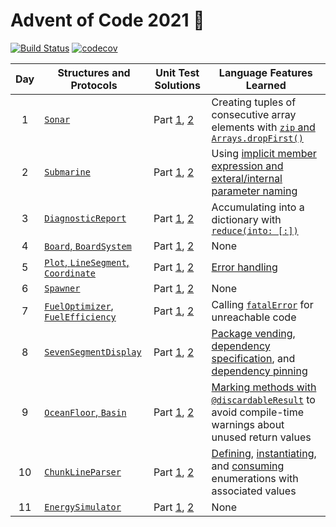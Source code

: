 # Advent of Code 2021 🎄

[![Build Status][build-badge]][build-link] [![codecov][codecov-badge]][codecov-link]

| Day | Structures and Protocols | Unit Test Solutions | Language Features Learned |
| :---: | --- | --- | --- |
| 1 | [`Sonar`][day1] | Part [1][day1-1], [2][day1-2] | Creating tuples of consecutive array elements with [`zip` and `Arrays.dropFirst()`][zip] |
| 2 | [`Submarine`][day2] | Part [1][day2-1], [2][day2-2] | Using [implicit member expression and exteral/internal parameter naming][expressions] |
| 3 | [`DiagnosticReport`][day3] | Part [1][day3-1], [2][day3-2] | Accumulating into a dictionary with [`reduce(into: [:])`][reduce-into] |
| 4 | [`Board`, `BoardSystem`][day4] | Part [1][day4-1], [2][day4-2] | None |
| 5 | [`Plot`, `LineSegment`, `Coordinate`][day5] | Part [1][day5-1], [2][day5-2] | [Error handling][errors] |
| 6 | [`Spawner`][day6] | Part [1][day6-1], [2][day6-2] | None |
| 7 | [`FuelOptimizer`, `FuelEfficiency`][day7] | Part [1][day7-1], [2][day7-2] | Calling [`fatalError`][fatal] for unreachable code |
| 8 | [`SevenSegmentDisplay`][day8] | Part [1][day8-1], [2][day8-2] | [Package vending][vending], [dependency specification][dependency], and [dependency pinning][pinning]
| 9 | [`OceanFloor`, `Basin`][day9] | Part [1][day9-1], [2][day9-2] | [Marking methods with `@discardableResult`][discardable] to avoid compile-time warnings about unused return values
| 10 | [`ChunkLineParser`][day10] | Part [1][day10-1], [2][day10-2] | [Defining][enum-associated-define], [instantiating][enum-associated-init], and [consuming][enum-associated-consume] enumerations with associated values
| 11 | [`EnergySimulator`][day11] | Part [1][day11-1], [2][day11-2] | None |

[day1]: Sources/Library/Sonar.swift
[day1-1]: Tests/LibraryTests/SonarTests.swift#L30-L40
[day1-2]: Tests/LibraryTests/SonarTests.swift#L65-L75
[day2]: Sources/Library/Submarine.swift
[day2-1]: Tests/LibraryTests/SubmarineTests.swift#L28-L40
[day2-2]: Tests/LibraryTests/SubmarineTests.swift#L63-L75
[day3]: Sources/Library/Diagnostic.swift
[day3-1]: Tests/LibraryTests/DiagnosticTests.swift#L40
[day3-2]: Tests/LibraryTests/DiagnosticTests.swift#L41
[day4]: Sources/Library/Bingo.swift
[day4-1]: Tests/LibraryTests/BingoTests.swift#L40-L50
[day4-2]: Tests/LibraryTests/BingoTests.swift#L85-L95
[day5]: https://github.com/petermeansrock/advent-of-code-swift/blob/main/Sources/AdventOfCode/Geometry.swift
[day5-1]: Tests/LibraryTests/GeometryTests.swift#L7-L24
[day5-2]: Tests/LibraryTests/GeometryTests.swift#L26-L43
[day6]: Sources/Library/Spawner.swift
[day6-1]: Tests/LibraryTests/SpawnerTests.swift#L43-L55
[day6-2]: Tests/LibraryTests/SpawnerTests.swift#L57-L69
[day7]: Sources/Library/Fuel.swift
[day7-1]: Tests/LibraryTests/FuelTests.swift#L19-L33
[day7-2]: Tests/LibraryTests/FuelTests.swift#L47-L61
[day8]: Sources/Library/Display.swift
[day8-1]: Tests/LibraryTests/DisplayTests.swift#L48-L74
[day8-2]: Tests/LibraryTests/DisplayTests.swift#L118-L131
[day9]: Sources/Library/Floor.swift
[day9-1]: Tests/LibraryTests/FloorTests.swift#L44-L73
[day9-2]: Tests/LibraryTests/FloorTests.swift#L44-L73
[day10]: Sources/Library/Syntax.swift
[day10-1]: Tests/LibraryTests/SyntaxTests.swift#L41-L62
[day10-2]: Tests/LibraryTests/SyntaxTests.swift#L99-L121
[day11]: Sources/Library/Energy.swift
[day11-1]: Tests/LibraryTests/EnergyTests.swift#L32-L45
[day11-2]: Tests/LibraryTests/EnergyTests.swift#L72-L85

[zip]: Sources/Library/Sonar.swift#L45
[expressions]: Sources/Library/Submarine.swift#L62
[reduce-into]: Sources/Library/Diagnostic.swift#L62-L63
[errors]: https://github.com/petermeansrock/advent-of-code-swift/blob/main/Sources/AdventOfCode/Geometry.swift#L137-L142
[fatal]: Sources/Library/Fuel.swift#L113
[vending]: https://github.com/petermeansrock/advent-of-code-swift/releases
[dependency]: Package.swift#L14-L26
[pinning]: Package.resolved
[discardable]: Sources/Library/Floor.swift#L46-L63
[enum-associated-define]: Sources/Library/Syntax.swift#L71-L89
[enum-associated-init]: Sources/Library/Syntax.swift#L106
[enum-associated-consume]: Tests/LibraryTests/SyntaxTests.swift#L28-L33

[build-badge]: https://github.com/petermeansrock/advent-of-code-2021/actions/workflows/swift.yml/badge.svg
[build-link]: https://github.com/petermeansrock/advent-of-code-2021/actions
[codecov-badge]: https://codecov.io/gh/petermeansrock/advent-of-code-2021/branch/main/graph/badge.svg
[codecov-link]: https://codecov.io/gh/petermeansrock/advent-of-code-2021
